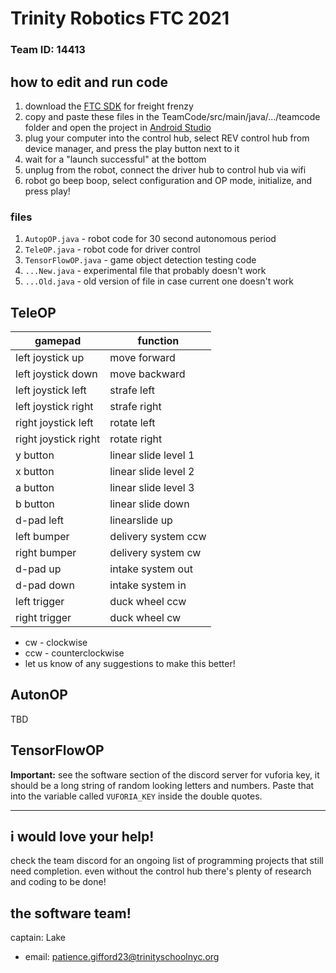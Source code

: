 # Trinity Robotics FTC 2021

### Team ID: 14413

## how to edit and run code

1. download the [FTC SDK](https://github.com/FIRST-Tech-Challenge/FtcRobotController) for freight frenzy
2. copy and paste these files in the TeamCode/src/main/java/.../teamcode folder and open the project in [Android Studio](https://developer.android.com/studio/)
3. plug your computer into the control hub, select REV control hub from device manager, and press the play button next to it
4. wait for a "launch successful" at the bottom
5. unplug from the robot, connect the driver hub to control hub via wifi
6. robot go beep boop, select configuration and OP mode, initialize, and press play!

### files

1. `AutopOP.java` - robot code for 30 second autonomous period
2. `TeleOP.java` - robot code for driver control
3. `TensorFlowOP.java` - game object detection testing code
4. `...New.java` - experimental file that probably doesn't work
5. `...Old.java` - old version of file in case current one doesn't work

## TeleOP

| gamepad              | function             |
| -------------------- | -------------------- |
| left joystick up     | move forward         |
| left joystick down   | move backward        |
| left joystick left   | strafe left          |
| left joystick right  | strafe right         |
| right joystick left  | rotate left          |
| right joystick right | rotate right         |
| y button             | linear slide level 1 |
| x button             | linear slide level 2 |
| a button             | linear slide level 3 |
| b button             | linear slide down    |
| d-pad left           | linearslide up       |
| left bumper          | delivery system ccw  |
| right bumper         | delivery system cw   |
| d-pad up             | intake system out    |
| d-pad down           | intake system in     |
| left trigger         | duck wheel ccw       |
| right trigger        | duck wheel cw        |

-   cw - clockwise
-   ccw - counterclockwise
-   let us know of any suggestions to make this better!

## AutonOP

TBD

## TensorFlowOP

**Important:** see the software section of the discord server for vuforia key, it should be a long string of random looking letters and numbers. Paste that into the variable called `VUFORIA_KEY` inside the double quotes.

---

## i would love your help!

check the team discord for an ongoing list of programming projects that still need completion.
even without the control hub there's plenty of research and coding to be done!

## the software team!

captain: Lake

-   email: patience.gifford23@trinityschoolnyc.org
